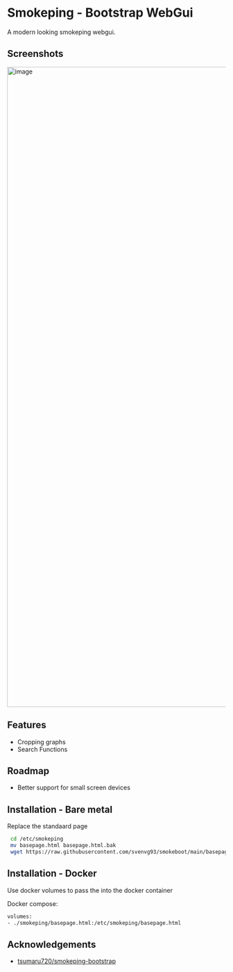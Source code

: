 # Smokeping - Bootstrap WebGui

A modern looking smokeping webgui.

## Screenshots

<img width="1475" alt="image" src="https://github.com/svenvg93/smokeping-bootstrap/assets/4511676/297b8060-2703-4855-b1d4-d5d441c90a9f">

## Features

- Cropping graphs
- Search Functions

## Roadmap

- Better support for small screen devices

## Installation - Bare metal

Replace the standaard page

```bash
 cd /etc/smokeping
 mv basepage.html basepage.html.bak
 wget https://raw.githubusercontent.com/svenvg93/smokeboot/main/basepage.html
```

## Installation - Docker

Use docker volumes to pass the into the docker container

Docker compose:

 ```bash
volumes:
- ./smokeping/basepage.html:/etc/smokeping/basepage.html
```

## Acknowledgements

 - [tsumaru720/smokeping-bootstrap]([https://github.com/tsumaru720/smokeping-bootstrap])

